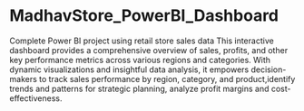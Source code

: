 # MadhavStore_PowerBI_Dashboard
Complete Power BI project using retail store sales data
This interactive dashboard provides a comprehensive overview of sales, profits, and other key performance metrics across various regions and categories. With dynamic visualizations and insightful data analysis, it empowers decision-makers to track sales performance by region, category, and product,identify trends and patterns for strategic planning, analyze profit margins and cost-effectiveness.
